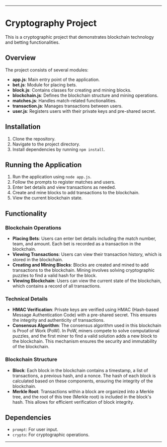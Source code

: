 
---

# Cryptography Project

This is a cryptographic project that demonstrates blockchain technology and betting functionalities.

## Overview

The project consists of several modules:

- **app.js**: Main entry point of the application.
- **bet.js**: Module for placing bets.
- **block.js**: Contains classes for creating and mining blocks.
- **blockchain.js**: Defines the blockchain structure and mining operations.
- **matches.js**: Handles match-related functionalities.
- **transaction.js**: Manages transactions between users.
- **user.js**: Registers users with their private keys and pre-shared secret.

## Installation

1. Clone the repository.
2. Navigate to the project directory.
3. Install dependencies by running `npm install`.

## Running the Application

1. Run the application using `node app.js`.
2. Follow the prompts to register matches and users.
3. Enter bet details and view transactions as needed.
4. Create and mine blocks to add transactions to the blockchain.
5. View the current blockchain state.

## Functionality

### Blockchain Operations

- **Placing Bets**: Users can enter bet details including the match number, team, and amount. Each bet is recorded as a transaction in the blockchain.
- **Viewing Transactions**: Users can view their transaction history, which is stored in the blockchain.
- **Creating and Mining Blocks**: Blocks are created and mined to add transactions to the blockchain. Mining involves solving cryptographic puzzles to find a valid hash for the block.
- **Viewing Blockchain**: Users can view the current state of the blockchain, which contains a record of all transactions.

### Technical Details

- **HMAC Verification**: Private keys are verified using HMAC (Hash-based Message Authentication Code) with a pre-shared secret. This ensures the integrity and authenticity of transactions.
- **Consensus Algorithm**: The consensus algorithm used in this blockchain is Proof of Work (PoW). In PoW, miners compete to solve computational puzzles, and the first miner to find a valid solution adds a new block to the blockchain. This mechanism ensures the security and immutability of the blockchain.

### Blockchain Structure

- **Block**: Each block in the blockchain contains a timestamp, a list of transactions, a previous hash, and a nonce. The hash of each block is calculated based on these components, ensuring the integrity of the blockchain.
- **Merkle Root**: Transactions within a block are organized into a Merkle tree, and the root of this tree (Merkle root) is included in the block's hash. This allows for efficient verification of block integrity.

## Dependencies

- `prompt`: For user input.
- `crypto`: For cryptographic operations.

---




